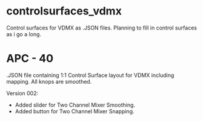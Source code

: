 # controlsurfaces_vdmx
Control surfaces for VDMX as .JSON files.
Planning to fill in control surfaces as i go a long.


# APC - 40
.JSON file containing 1:1 Control Surface layout for VDMX including mapping.
All knops are smoothed.

Version 002:
- Added slider for Two Channel Mixer Smoothing.
- Added button for Two Channel Mixer Snapping.
